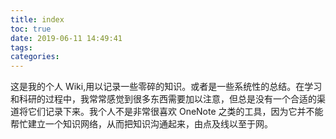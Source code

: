 ```yaml
---
title: index
toc: true
date: 2019-06-11 14:49:41
tags:
categories:
---
```


这是我的个人 Wiki,用以记录一些零碎的知识。或者是一些系统性的总结。在学习和科研的过程中，我常常感觉到很多东西需要加以注意，但总是没有一个合适的渠道将它们记录下来。我个人不是非常很喜欢 OneNote 之类的工具，因为它并不能帮忙建立一个知识网络，从而把知识沟通起来，由点及线以至于网。
